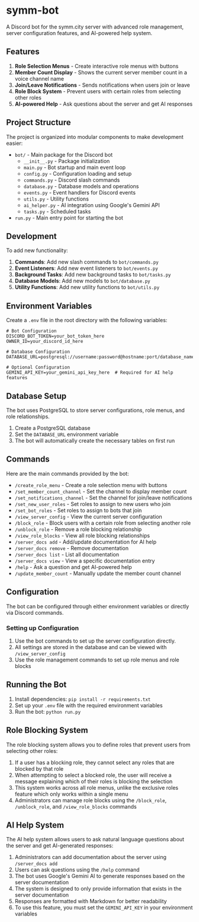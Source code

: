 # symm-bot

A Discord bot for the symm.city server with advanced role management, server configuration features, and AI-powered help system.

## Features

1. **Role Selection Menus** - Create interactive role menus with buttons
2. **Member Count Display** - Shows the current server member count in a voice channel name
3. **Join/Leave Notifications** - Sends notifications when users join or leave
4. **Role Block System** - Prevent users with certain roles from selecting other roles
5. **AI-powered Help** - Ask questions about the server and get AI responses

## Project Structure

The project is organized into modular components to make development easier:

- `bot/` - Main package for the Discord bot
  - `__init__.py` - Package initialization
  - `main.py` - Bot startup and main event loop
  - `config.py` - Configuration loading and setup
  - `commands.py` - Discord slash commands
  - `database.py` - Database models and operations
  - `events.py` - Event handlers for Discord events
  - `utils.py` - Utility functions
  - `ai_helper.py` - AI integration using Google's Gemini API
  - `tasks.py` - Scheduled tasks
- `run.py` - Main entry point for starting the bot

## Development

To add new functionality:

1. **Commands**: Add new slash commands to `bot/commands.py`
2. **Event Listeners**: Add new event listeners to `bot/events.py`
3. **Background Tasks**: Add new background tasks to `bot/tasks.py`
4. **Database Models**: Add new models to `bot/database.py`
5. **Utility Functions**: Add new utility functions to `bot/utils.py`

## Environment Variables

Create a `.env` file in the root directory with the following variables:

```
# Bot Configuration
DISCORD_BOT_TOKEN=your_bot_token_here
OWNER_ID=your_discord_id_here

# Database Configuration
DATABASE_URL=postgresql://username:password@hostname:port/database_name

# Optional Configuration
GEMINI_API_KEY=your_gemini_api_key_here  # Required for AI help features
```

## Database Setup

The bot uses PostgreSQL to store server configurations, role menus, and role relationships.

1. Create a PostgreSQL database
2. Set the `DATABASE_URL` environment variable
3. The bot will automatically create the necessary tables on first run

## Commands

Here are the main commands provided by the bot:

- `/create_role_menu` - Create a role selection menu with buttons
- `/set_member_count_channel` - Set the channel to display member count
- `/set_notifications_channel` - Set the channel for join/leave notifications
- `/set_new_user_roles` - Set roles to assign to new users who join
- `/set_bot_roles` - Set roles to assign to bots that join
- `/view_server_config` - View the current server configuration
- `/block_role` - Block users with a certain role from selecting another role
- `/unblock_role` - Remove a role blocking relationship
- `/view_role_blocks` - View all role blocking relationships
- `/server_docs add` - Add/update documentation for AI help
- `/server_docs remove` - Remove documentation
- `/server_docs list` - List all documentation
- `/server_docs view` - View a specific documentation entry
- `/help` - Ask a question and get AI-powered help
- `/update_member_count` - Manually update the member count channel

## Configuration

The bot can be configured through either environment variables or directly via Discord commands.

### Setting up Configuration

1. Use the bot commands to set up the server configuration directly.
2. All settings are stored in the database and can be viewed with `/view_server_config`
3. Use the role management commands to set up role menus and role blocks

## Running the Bot

1. Install dependencies: `pip install -r requirements.txt`
2. Set up your `.env` file with the required environment variables
3. Run the bot: `python run.py`

## Role Blocking System

The role blocking system allows you to define roles that prevent users from selecting other roles:

1. If a user has a blocking role, they cannot select any roles that are blocked by that role
2. When attempting to select a blocked role, the user will receive a message explaining which of their roles is blocking the selection
3. This system works across all role menus, unlike the exclusive roles feature which only works within a single menu
4. Administrators can manage role blocks using the `/block_role`, `/unblock_role`, and `/view_role_blocks` commands

## AI Help System

The AI help system allows users to ask natural language questions about the server and get AI-generated responses:

1. Administrators can add documentation about the server using `/server_docs add`
2. Users can ask questions using the `/help` command
3. The bot uses Google's Gemini AI to generate responses based on the server documentation
4. The system is designed to only provide information that exists in the server documentation
5. Responses are formatted with Markdown for better readability
6. To use this feature, you must set the `GEMINI_API_KEY` in your environment variables